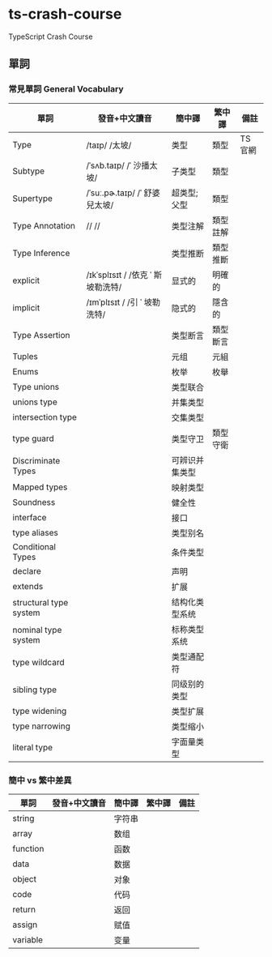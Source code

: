 # ts-crash-course

TypeScript Crash Course

## 單詞

### 常見單詞 General Vocabulary

| 單詞                   | 發音+中文讀音                     | 簡中譯         | 繁中譯   | 備註    |
| ---------------------- | --------------------------------- | -------------- | -------- | ------- |
| Type                   | /taɪp/ /太坡/                     | 类型           | 類型     | TS 官網 |
| Subtype                | /ˈsʌb.taɪp/ /ˈ 沙播太坡/          | 子类型         | 類型     |         |
| Supertype              | /ˈsuː.pɚ.taɪp/ /ˈ 舒婆兒太坡/     | 超类型; 父型   | 類型     |         |
| Type Annotation        | // //                             | 类型注解       | 類型註解 |         |
| Type Inference         |                                   | 类型推断       | 類型推斷 |         |
| explicit               | /ɪkˈsplɪsɪt / /依克 ˈ 斯坡勒洗特/ | 显式的         | 明確的   |         |
| implicit               | /ɪmˈplɪsɪt / /引 ˈ 坡勒洗特/      | 隐式的         | 隱含的   |         |
| Type Assertion         |                                   | 类型断言       | 類型斷言 |         |
| Tuples                 |                                   | 元组           | 元組     |         |
| Enums                  |                                   | 枚举           | 枚舉     |         |
| Type unions            |                                   | 类型联合       |          |         |
| unions type            |                                   | 并集类型       |          |         |
| intersection type      |                                   | 交集类型       |          |         |
| type guard             |                                   | 类型守卫       | 類型守衛 |         |
| Discriminate Types     |                                   | 可辨识并集类型 |          |         |
| Mapped types           |                                   | 映射类型       |          |         |
| Soundness              |                                   | 健全性         |          |         |
| interface              |                                   | 接口           |          |         |
| type aliases           |                                   | 类型别名       |          |         |
| Conditional Types      |                                   | 条件类型       |          |         |
| declare                |                                   | 声明           |          |         |
| extends                |                                   | 扩展           |          |         |
| structural type system |                                   | 结构化类型系统 |          |         |
| nominal type system    |                                   | 标称类型系统   |          |         |
| type wildcard          |                                   | 类型通配符     |          |         |
| sibling type           |                                   | 同级别的类型   |          |         |
| type widening          |                                   | 类型扩展       |          |         |
| type narrowing         |                                   | 类型缩小       |          |         |
| literal type           |                                   | 字面量类型     |          |         |

### 簡中 vs 繁中差異

| 單詞     | 發音+中文讀音 | 簡中譯 | 繁中譯 | 備註 |
| -------- | ------------- | ------ | ------ | ---- |
| string   |               | 字符串 |        |      |
| array    |               | 数组   |        |      |
| function |               | 函数   |        |      |
| data     |               | 数据   |        |      |
| object   |               | 对象   |        |      |
| code     |               | 代码   |        |      |
| return   |               | 返回   |        |      |
| assign   |               | 赋值   |        |      |
| variable |               | 变量   |        |      |

